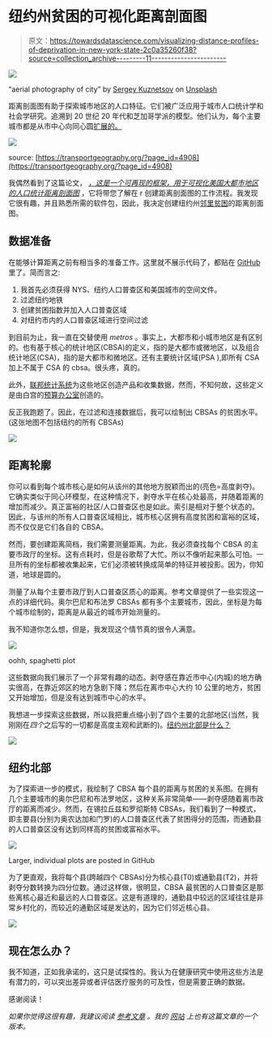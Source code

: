 # 纽约州贫困的可视化距离剖面图

> 原文：<https://towardsdatascience.com/visualizing-distance-profiles-of-deprivation-in-new-york-state-2c0a35260f38?source=collection_archive---------11----------------------->

![](img/b7c83abf7cc3ad243cb2c742765909e3.png)

“aerial photography of city” by [Sergey Kuznetsov](https://unsplash.com/@cr0t?utm_source=medium&utm_medium=referral) on [Unsplash](https://unsplash.com?utm_source=medium&utm_medium=referral)

距离剖面图有助于探索城市地区的人口特征。它们被广泛应用于城市人口统计学和社会学研究。追溯到 20 世纪 20 年代和芝加哥学派的模型。他们认为，每个主要城市都是从市中心向同心圆[扩展的。](https://transportgeography.org/?page_id=4908)

![](img/537918bc4af954e06ed5cf2af37a4b75.png)

source: [https://transportgeography.org/?page_id=4908](https://transportgeography.org/?page_id=4908)

我偶然看到了这篇论文， [*，这是一个可再现的框架，用于可视化美国大都市地区的人口统计距离剖面图*](https://link.springer.com/article/10.1007/s40980-018-0042-7) ，它将带您了解在 r 创建距离剖面图的工作流程。我发现它很有趣，并且熟悉所需的软件包，因此，我决定创建纽约州[邻里贫困](/a-census-based-deprivation-index-using-r-7aa738da697c)的距离剖面图。

## 数据准备

在能够计算距离之前有相当多的准备工作。这里就不展示代码了，都贴在 [GitHub](https://github.com/iecastro/NYS_CBSA) 里了。简而言之:

1.  我首先必须获得 NYS、纽约人口普查区和美国城市的空间文件。
2.  过滤纽约地铁
3.  创建贫困指数并加入人口普查区域
4.  对纽约市内的人口普查区域进行空间过滤

到目前为止，我一直在交替使用 *metros* 。事实上，大都市和小城市地区是有区别的。也有基于核心的统计地区(CBSA)的定义，指的是大都市或微地区，以及组合统计地区(CSA)，指的是大都市和微地区。还有主要统计区域(PSA ),即所有 CSA 加上不属于 CSA 的 cbsa。很头疼，真的。

此外，[联邦统计系统](https://en.wikipedia.org/wiki/Federal_Statistical_System_of_the_United_States)为这些地区创造产品和收集数据，然而，不知何故，这些定义是由白宫的[预算办公室](https://www.whitehouse.gov/sites/whitehouse.gov/files/omb/bulletins/2017/b-17-01.pdf)创造的。

反正我跑题了。因此，在过滤和连接数据后，我可以绘制出 CBSAs 的贫困水平。(这张地图不包括纽约的所有 CBSAs)

![](img/9e9fa91de7ecd885bc3c7a7010510c22.png)

## 距离轮廓

你可以看到每个城市核心是如何从该州的其他地方脱颖而出的(亮色=高度剥夺)。它确实类似于同心环模型，在这种情况下，剥夺水平在核心处最高，并随着距离的增加而减少。真正富裕的社区/人口普查区也是如此。索引是相对于整个状态的。因此，与该州的所有人口普查区域相比，城市核心区拥有高度贫困和富裕的区域，而不仅仅是它们各自的 CBSA。

然而，要创建距离简档，我们需要测量距离。为此，我必须查找每个 CBSA 的主要市政厅的坐标。这有点耗时，但是谷歌帮了大忙。所以不像听起来那么可怕。一旦所有的坐标都被收集起来，它们必须被转换成简单的特征并被投影。因为，你知道，地球是圆的。

测量了从每个主要市政厅到人口普查区质心的距离。参考文章提供了一些实现这一点的详细代码。奥尔巴尼和布法罗 CBSAs 都有多个主要城市，因此，坐标是为每个城市绘制的，距离是从最近的城市开始测量的。

我不知道你怎么想，但是，我发现这个情节真的很令人满意。

![](img/76211416ddb1bdc1562f7314f0acb4e6.png)

oohh, spaghetti plot

这些数据向我们展示了一个非常有趣的动态。剥夺感在靠近市中心(内城)的地方确实很高，在靠近郊区的地方急剧下降；然后在离市中心大约 10 公里的地方，贫困又开始增加，但是没有达到城市中心的水平。

我想进一步探索这些数据，所以我把重点缩小到了四个主要的北部地区(当然，我刚刚在*四个*之后写的一切都是高度主观和武断的)。[纽约州北部是什么？](https://www.washingtonpost.com/news/the-fix/wp/2016/04/19/so-what-is-upstate-new-york-exactly/?utm_term=.744abe9b3fe3)

![](img/85a8f5bfaddb0151274c7315d410cdc9.png)

## 纽约北部

为了探索进一步的模式，我绘制了 CBSA 每个县的距离与贫困的关系图。在拥有几个主要城市的奥尔巴尼和布法罗地区，这种关系非常简单——剥夺感随着离市政厅的距离而减少。然而，在锡拉丘兹和罗彻斯特 CBSAs，我们看到了一种模式，即主要县(分别为奥农达加和门罗)的人口普查区代表了贫困得分的范围，而通勤县的人口普查区没有达到同样高的贫困或富裕水平。

![](img/180c1a30dd208e6d4a434cfbc8a18ce1.png)

Larger, individual plots are posted in GitHub

为了更直观，我将每个县(跨越四个 CBSAs)分为核心县(T0)或通勤县(T2)，并将剥夺分数转换为四分位数。通过这样做，很明显，CBSA 最贫困的人口普查区是那些离核心最近和最远的人口普查区。这是有道理的，通勤县中较远的区域往往是非常乡村化的，而较近的通勤区域是发达的，因为它们邻近核心县。

![](img/51efb85c27e984280092c253f18c5399.png)

## 现在怎么办？

我不知道，正如我承诺的，这只是试探性的。我认为在健康研究中使用这些方法是有潜力的，可以突出差异或者评估医疗服务的可及性，但是需要正确的数据。

感谢阅读！

*如果你觉得这很有趣，我建议阅读* [*参考文章*](https://link.springer.com/article/10.1007/s40980-018-0042-7#Sec7) *。我的* [*网站*](https://iecastro.github.io/) *上也有这篇文章的一个版本。*